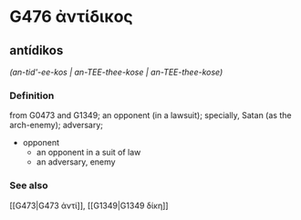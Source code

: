 # G476 ἀντίδικος

## antídikos

_(an-tid'-ee-kos | an-TEE-thee-kose | an-TEE-thee-kose)_

### Definition

from G0473 and G1349; an opponent (in a lawsuit); specially, Satan (as the arch-enemy); adversary; 

- opponent
  - an opponent in a suit of law
  - an adversary, enemy

### See also

[[G473|G473 ἀντί]], [[G1349|G1349 δίκη]]
